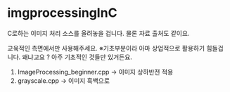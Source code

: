 # imgprocessingInC
C로하는 이미지 처리 소스를 올려놓을 겁니다. 물론 자료 출처도 같이요.

교육적인 측면에서만 사용해주세요.
※기초부분이라 아마 상업적으로 활용하기 힘들겁니다. 왜냐고요 ? 아주 기초적인 것들만 있거든요.

1. ImageProcessing_beginner.cpp -> 이미지 상하반전 적용
2. grayscale.cpp -> 이미지 흑백으로 
